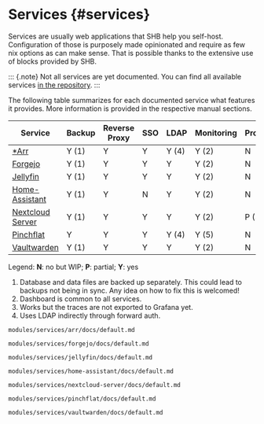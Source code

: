 <!-- Read these docs at https://shb.skarabox.com -->
# Services {#services}

Services are usually web applications that SHB help you self-host. Configuration of those is
purposely made opinionated and require as few nix options as can make sense. That is possible thanks to the extensive use of blocks provided by SHB.

::: {.note}
Not all services are yet documented. You can find all available services [in the repository](@REPO@/modules/services).
:::

The following table summarizes for each documented service what features it provides. More
information is provided in the respective manual sections.

| Service              | Backup | Reverse Proxy | SSO | LDAP  | Monitoring | Profiling |
|----------------------|--------|---------------|-----|-------|------------|-----------|
| [*Arr][]             | Y (1)  | Y             | Y   | Y (4) | Y (2)      | N         |
| [Forgejo][]          | Y (1)  | Y             | Y   | Y     | Y (2)      | N         |
| [Jellyfin][]         | Y (1)  | Y             | Y   | Y     | Y (2)      | N         |
| [Home-Assistant][]   | Y (1)  | Y             | N   | Y     | Y (2)      | N         |
| [Nextcloud Server][] | Y (1)  | Y             | Y   | Y     | Y (2)      | P (3)     |
| [Pinchflat][]        | Y      | Y             | Y   | Y (4) | Y (5)      | N         |
| [Vaultwarden][]      | Y (1)  | Y             | Y   | Y     | Y (2)      | N         |

Legend: **N**: no but WIP; **P**: partial; **Y**: yes

1. Database and data files are backed up separately.
   This could lead to backups not being in sync.
   Any idea on how to fix this is welcomed!
2. Dashboard is common to all services.
3. Works but the traces are not exported to Grafana yet.
4. Uses LDAP indirectly through forward auth.

[*Arr]: services-arr.html
[Forgejo]: services-forgejo.html
[Home-Assistant]: services-home-assistant.html
[Jellyfin]: services-jellyfin.html
[Nextcloud Server]: services-nextcloud.html
[Pinchflat]: services-pinchflat.html
[Vaultwarden]: services-vaultwarden.html

```{=include=} chapters html:into-file=//services-arr.html
modules/services/arr/docs/default.md
```

```{=include=} chapters html:into-file=//services-forgejo.html
modules/services/forgejo/docs/default.md
```

```{=include=} chapters html:into-file=//services-jellyfin.html
modules/services/jellyfin/docs/default.md
```

```{=include=} chapters html:into-file=//services-home-assistant.html
modules/services/home-assistant/docs/default.md
```

```{=include=} chapters html:into-file=//services-nextcloud.html
modules/services/nextcloud-server/docs/default.md
```

```{=include=} chapters html:into-file=//services-pinchflat.html
modules/services/pinchflat/docs/default.md
```

```{=include=} chapters html:into-file=//services-vaultwarden.html
modules/services/vaultwarden/docs/default.md
```
